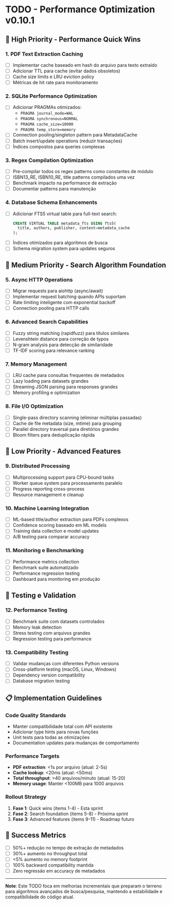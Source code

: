 # TODO - Performance Optimization v0.10.1

## 🚀 High Priority - Performance Quick Wins

### 1. PDF Text Extraction Caching
- [ ] Implementar cache baseado em hash do arquivo para texto extraído
- [ ] Adicionar TTL para cache (evitar dados obsoletos)
- [ ] Cache size limits e LRU eviction policy
- [ ] Métricas de hit rate para monitoramento

### 2. SQLite Performance Optimization  
- [ ] Adicionar PRAGMAs otimizados:
  - `PRAGMA journal_mode=WAL`
  - `PRAGMA synchronous=NORMAL`
  - `PRAGMA cache_size=10000`
  - `PRAGMA temp_store=memory`
- [ ] Connection pooling/singleton pattern para MetadataCache
- [ ] Batch insert/update operations (reduzir transações)
- [ ] Índices compostos para queries complexas

### 3. Regex Compilation Optimization
- [ ] Pre-compilar todos os regex patterns como constantes de módulo
- [ ] ISBN13_RE, ISBN10_RE, title patterns compilados uma vez
- [ ] Benchmark impacto na performance de extração
- [ ] Documentar patterns para manutenção

### 4. Database Schema Enhancements
- [ ] Adicionar FTS5 virtual table para full-text search:
  ```sql
  CREATE VIRTUAL TABLE metadata_fts USING fts5(
    title, authors, publisher, content=metadata_cache
  );
  ```
- [ ] Índices otimizados para algoritmos de busca
- [ ] Schema migration system para updates seguros

## 🎯 Medium Priority - Search Algorithm Foundation

### 5. Async HTTP Operations
- [ ] Migrar requests para aiohttp (async/await)
- [ ] Implementar request batching quando APIs suportam
- [ ] Rate limiting inteligente com exponential backoff
- [ ] Connection pooling para HTTP calls

### 6. Advanced Search Capabilities
- [ ] Fuzzy string matching (rapidfuzz) para títulos similares
- [ ] Levenshtein distance para correção de typos
- [ ] N-gram analysis para detecção de similaridade
- [ ] TF-IDF scoring para relevance ranking

### 7. Memory Management
- [ ] LRU cache para consultas frequentes de metadados
- [ ] Lazy loading para datasets grandes
- [ ] Streaming JSON parsing para responses grandes
- [ ] Memory profiling e optimization

### 8. File I/O Optimization
- [ ] Single-pass directory scanning (eliminar múltiplas passadas)
- [ ] Cache de file metadata (size, mtime) para grouping
- [ ] Parallel directory traversal para diretórios grandes
- [ ] Bloom filters para deduplicação rápida

## 🔬 Low Priority - Advanced Features

### 9. Distributed Processing
- [ ] Multiprocessing support para CPU-bound tasks
- [ ] Worker queue system para processamento paralelo
- [ ] Progress reporting cross-process
- [ ] Resource management e cleanup

### 10. Machine Learning Integration
- [ ] ML-based title/author extraction para PDFs complexos
- [ ] Confidence scoring baseado em ML models
- [ ] Training data collection e model updates
- [ ] A/B testing para comparar accuracy

### 11. Monitoring e Benchmarking
- [ ] Performance metrics collection
- [ ] Benchmark suite automatizado
- [ ] Performance regression testing
- [ ] Dashboard para monitoring em produção

## 🧪 Testing e Validation

### 12. Performance Testing
- [ ] Benchmark suite com datasets controlados
- [ ] Memory leak detection
- [ ] Stress testing com arquivos grandes
- [ ] Regression testing para performance

### 13. Compatibility Testing
- [ ] Validar mudanças com diferentes Python versions
- [ ] Cross-platform testing (macOS, Linux, Windows)
- [ ] Dependency version compatibility
- [ ] Database migration testing

## 📋 Implementation Guidelines

### Code Quality Standards
- Manter compatibilidade total com API existente
- Adicionar type hints para novas funções
- Unit tests para todas as otimizações
- Documentation updates para mudanças de comportamento

### Performance Targets
- **PDF extraction**: <1s por arquivo (atual: 2-5s)
- **Cache lookup**: <20ms (atual: <50ms)  
- **Total throughput**: >40 arquivos/minuto (atual: 15-20)
- **Memory usage**: Manter <100MB para 1000 arquivos

### Rollout Strategy
1. **Fase 1**: Quick wins (items 1-4) - Esta sprint
2. **Fase 2**: Search foundation (items 5-8) - Próxima sprint  
3. **Fase 3**: Advanced features (items 9-11) - Roadmap futuro

## 🎯 Success Metrics

- [ ] 50%+ redução no tempo de extração de metadados
- [ ] 30%+ aumento no throughput total
- [ ] <5% aumento no memory footprint
- [ ] 100% backward compatibility mantida
- [ ] Zero regressão em accuracy de metadados

---

**Note**: Este TODO foca em melhorias incrementais que preparam o terreno para algoritmos avançados de busca/pesquisa, mantendo a estabilidade e compatibilidade do código atual.